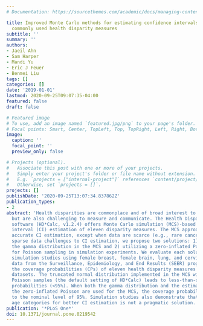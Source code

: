 ```yaml
---
# Documentation: https://sourcethemes.com/academic/docs/managing-content/

title: Improved Monte Carlo methods for estimating confidence intervals for eleven
  commonly used health disparity measures
subtitle: ''
summary: ''
authors:
- Jaeil Ahn
- Sam Harper
- Mandi Yu
- Eric J Feuer
- Benmei Liu
tags: []
categories: []
date: '2019-01-01'
lastmod: 2020-09-25T09:07:35-04:00
featured: false
draft: false

# Featured image
# To use, add an image named `featured.jpg/png` to your page's folder.
# Focal points: Smart, Center, TopLeft, Top, TopRight, Left, Right, BottomLeft, Bottom, BottomRight.
image:
  caption: ''
  focal_point: ''
  preview_only: false

# Projects (optional).
#   Associate this post with one or more of your projects.
#   Simply enter your project's folder or file name without extension.
#   E.g. `projects = ["internal-project"]` references `content/project/deep-learning/index.md`.
#   Otherwise, set `projects = []`.
projects: []
publishDate: '2020-09-25T13:07:34.837862Z'
publication_types:
- 2
abstract: 'Health disparities are commonplace and of broad interest to policy makers,
  but are also challenging to measure and communicate. The Health Disparity Calculator
  software (HD*Calc, v1.2.4) offers Monte Carlo simulation (MCS)-based confidence
  interval (CI) estimation of eleven disparity measures. The MCS approach provides
  accurate CI estimation, except when data are scarce (e.g., rare cancers). To address
  sparse data challenges to CI estimation, we propose two solutions: 1) employing
  the gamma distribution in the MCS and 2) utilizing a zero-inflated Poisson estimate
  for Poisson sampling in simulation experiments. We evaluate each solution through
  simulation studies using female breast, female brain, lung, and cervical cancer
  data from the Surveillance, Epidemiology, and End Results (SEER) program. We compare
  the coverage probabilities (CPs) of eleven health disparity measures based on simulated
  datasets. The truncated normal distribution implemented in the MCS with the standard
  Poisson samples (the default setting of HD*Calc) leads to less-than-optimal coverage
  probabilities (<95%). When both the gamma distribution and the estimated mean from
  the zero-inflated Poisson are used for the MCS, the coverage probabilities are close
  to the nominal level of 95%. Simulation studies also demonstrate that collapsing
  age categories for better CI estimation is not a pragmatic solution.'
publication: '*PLoS One*'
doi: 10.1371/journal.pone.0219542
---
```

